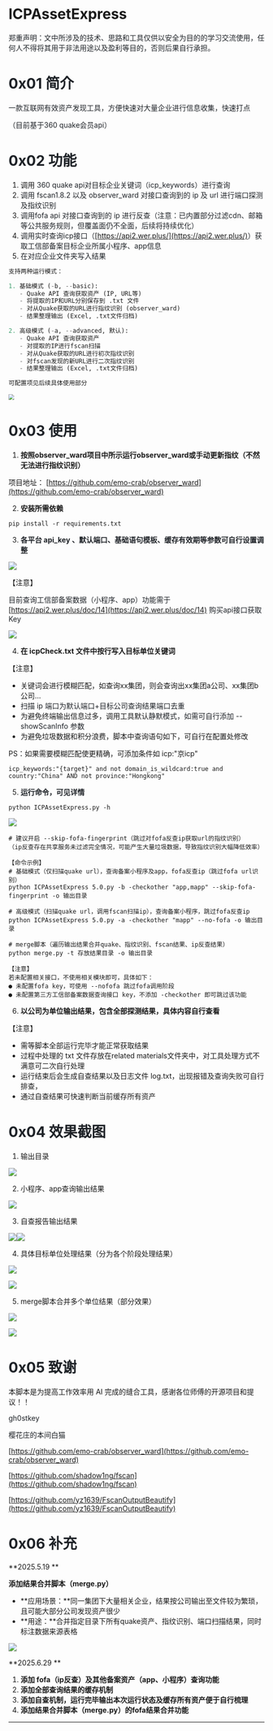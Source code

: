 # ICPAssetExpress

<font style="color:rgb(31, 35, 40);">郑重声明：文中所涉及的技术、思路和工具仅供以安全为目的的学习交流使用，任何人不得将其用于非法用途以及盈利等目的，否则后果自行承担。</font>

# <font style="color:rgb(31, 35, 40);">0x01 简介</font>
<font style="color:rgb(31, 35, 40);">一款互联网有效资产发现工具，方便快速对大量企业进行信息收集，快速打点</font>

<font style="color:rgb(31, 35, 40);">（目前基于360 quake会员api）</font>

# <font style="color:rgb(31, 35, 40);">0x02 功能</font>
1. 调用 <font style="color:rgb(31, 35, 40);">360 quake api对目标企业关键词（icp_keywords）进行查询</font>
2. <font style="color:rgb(31, 35, 40);">调用 fscan1.8.2 以及 observer_ward 对接口查询到的 ip 及 url 进行端口探测及指纹识别</font>
3. <font style="color:rgb(31, 35, 40);">调用fofa api 对接口查询到的 ip 进行反查（注意：已内置部分过滤cdn、邮箱等公共服务规则，但覆盖面仍不全面，后续将持续优化）</font>
4. <font style="color:rgb(31, 35, 40);">调用实时查询icp接口（</font>[https://api2.wer.plus/](https://api2.wer.plus/)<font style="color:rgb(31, 35, 40);">）获取工信部备案目标企业所属小程序、app信息</font>
5. <font style="color:rgb(31, 35, 40);">在对应企业文件夹写入结果</font>

```python
支持两种运行模式：

1. 基础模式 (-b, --basic):
   - Quake API 查询获取资产 (IP, URL等)
   - 将提取的IP和URL分别保存到 .txt 文件
   - 对从Quake获取的URL进行指纹识别 (observer_ward)
   - 结果整理输出 (Excel, .txt文件归档)

2. 高级模式 (-a, --advanced, 默认):
   - Quake API 查询获取资产
   - 对提取的IP进行fscan扫描
   - 对从Quake获取的URL进行初次指纹识别
   - 对fscan发现的新URL进行二次指纹识别
   - 结果整理输出 (Excel, .txt文件归档)

可配置项见后续具体使用部分
```

<img src="https://cdn.nlark.com/yuque/0/2025/png/39031852/1751248440805-9bead298-48b8-4083-838f-a42eaa85f3ca.png" style="zoom:67%;" />

# <font style="color:rgb(31, 35, 40);">0x03 使用</font>

1. **按照observer_ward项目中所示运行observer_ward或手动更新指纹（不然无法进行指纹识别）**

项目地址： [https://github.com/emo-crab/observer_ward](https://github.com/emo-crab/observer_ward)

2. **安装所需依赖**

```plain
pip install -r requirements.txt 
```

3. **<font style="color:rgb(31, 35, 40);">各平台 api_key 、默认端口、基础语句模板、缓存有效期等参数可自行设置调整</font>**

![](https://cdn.nlark.com/yuque/0/2025/png/39031852/1751211625442-744ad3cb-97ed-4910-af2c-6182df81f73e.png)

【注意】

<font style="color:rgb(31, 35, 40);">目前查询工信部备案数据（小程序、app）功能需于 </font>[https://api2.wer.plus/doc/14](https://api2.wer.plus/doc/14) <font style="color:rgb(31, 35, 40);">购买api接口获取Key</font>

![](https://cdn.nlark.com/yuque/0/2025/png/39031852/1751212401234-46f1c1ca-2ea9-4d45-8f7c-420274bb32fc.png)

4. **在 icpCheck.txt 文件中按行写入目标单位关键词**

【注意】

+ 关键词会进行模糊匹配，如查询xx集团，则会查询出xx集团a公司、xx集团b公司...
+ <font style="color:rgb(31, 35, 40);">扫描 ip 端口为默认端口+目标公司查询结果端口去重</font>
+ 为避免终端输出信息过多，调用工具默认<font style="color:rgb(31, 35, 40);">静默模式，如需可自行添加 --showScanInfo 参数</font>
+ 为避免垃圾数据和积分浪费，脚本中查询语句如下，可自行在配置处修改

PS：如果需要模糊匹配使更精确，可添加条件如 icp:"京icp"

```plain
icp_keywords:"{target}" and not domain_is_wildcard:true and country:"China" AND not province:"Hongkong"
```

5. **<font style="color:rgb(31, 35, 40);">运行命令，可见详情</font>**

```plain
python ICPAssetExpress.py -h
```

![](https://cdn.nlark.com/yuque/0/2025/png/39031852/1751211885603-16ba289e-ea22-4ba5-96b3-bdaf7771f35f.png)

```plain
# 建议开启 --skip-fofa-fingerprint（跳过对fofa反查ip获取url的指纹识别）
（ip反查存在共享服务未过滤完全情况，可能产生大量垃圾数据，导致指纹识别大幅降低效率）

【命令示例】
# 基础模式（仅扫描quake url），查询备案小程序及app，fofa反查ip（跳过fofa url识别）
python ICPAssetExpress 5.0.py -b -checkother "app,mapp" --skip-fofa-fingerprint -o 输出目录

# 高级模式（扫描quake url，调用fscan扫描ip），查询备案小程序，跳过fofa反查ip
python ICPAssetExpress 5.0.py -a -checkother "mapp" --no-fofa -o 输出目录

# merge脚本（遍历输出结果合并quake、指纹识别、fscan结果、ip反查结果）
python merge.py -t 存放结果目录 -o 输出目录

【注意】
若未配置相关接口，不使用相关模块即可，具体如下：
● 未配置fofa key，可使用 --nofofa 跳过fofa调用阶段
● 未配置第三方工信部备案数据查询接口 key，不添加 -checkother 即可跳过该功能
```

6. **以公司为单位输出结果，包含全部探测结果，具体内容自行查看**

【注意】

+ 需等脚本全部运行完毕才能正常获取结果
+ 过程中处理的 txt 文件存放在related materials文件夹中，对工具处理方式不满意可二次自行处理
+ 运行结束后会生成自查结果以及日志文件 log.txt，出现报错及查询失败可自行排查，
+ 通过自查结果可快速判断当前缓存所有资产

# <font style="color:rgb(31, 35, 40);">0x04 效果截图</font>
1. 输出目录

![](https://cdn.nlark.com/yuque/0/2025/png/39031852/1751218745414-a5f27856-d5b1-4e50-9dd0-6658f419a3ce.png)

2. 小程序、app查询输出结果

![](https://cdn.nlark.com/yuque/0/2025/png/39031852/1751218618812-2ec27e6c-e390-442f-b0ff-916b612d50ab.png)

3. 自查报告输出结果

![](https://cdn.nlark.com/yuque/0/2025/png/39031852/1751216925325-a1f92fc4-b086-4730-a219-25823d07fa4c.png)![](https://cdn.nlark.com/yuque/0/2025/png/39031852/1751246597256-f9a6b26e-bf09-45ed-bdbb-6ccac0fdf36c.png)

4. 具体目标单位处理结果（分为各个阶段处理结果）

![](https://cdn.nlark.com/yuque/0/2025/png/39031852/1751246401269-ae8af290-a50c-46d8-ba3f-60b0f8a95d14.png)

![](https://cdn.nlark.com/yuque/0/2025/png/39031852/1751249024726-4cffd017-6b76-4495-bf98-ce3211b2ede3.png)

5. merge脚本合并多个单位结果（部分效果）

![](https://cdn.nlark.com/yuque/0/2025/png/39031852/1751245873201-f74e4e20-4377-4fb5-8b6a-1effbd3a3e37.png)

![](https://cdn.nlark.com/yuque/0/2025/png/39031852/1751246249588-5f1ae56f-3f71-477c-bf0d-7dbdf5f26af7.png)

# <font style="color:rgb(31, 35, 40);">0x05 致谢</font>
本脚本是为提高工作效率用 AI 完成的缝合工具，感谢各位师傅的开源项目和提议！！

<font style="color:rgb(31, 35, 40);">gh0stkey</font>

<font style="color:rgb(31, 35, 40);">樱花庄的本间白猫</font>

[https://github.com/emo-crab/observer_ward](https://github.com/emo-crab/observer_ward)

[https://github.com/shadow1ng/fscan](https://github.com/shadow1ng/fscan)

[https://github.com/yz1639/FscanOutputBeautify](https://github.com/yz1639/FscanOutputBeautify)

# <font style="color:rgb(31, 35, 40);">0x06 补充</font>
**2025.5.19	**

**添加结果合并脚本（merge.py）**

+ **应用场景：**同一集团下大量相关企业，结果按公司输出至文件较为繁琐，且可能大部分公司发现资产很少
+ **用途：**合并指定目录下所有quake资产、指纹识别、端口扫描结果，同时标注数据来源表格

![](https://cdn.nlark.com/yuque/0/2025/png/39031852/1747646993640-19ac82c1-afd9-4187-b1ab-f789ccfc9bd9.png)

**2025.6.29	**

1. **添加 fofa（ip反查）及其他备案资产（app、小程序）查询功能**
2. **添加全部查询结果的缓存机制**
3. **添加自查机制，运行完毕输出本次运行状态及缓存所有资产便于自行梳理**
4. **添加结果合并脚本（merge.py）的fofa结果合并功能**

****



